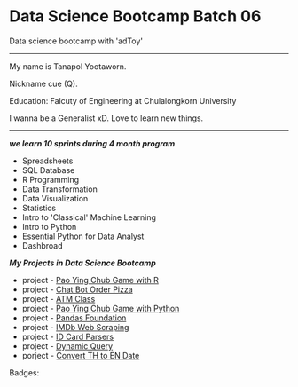 # Data Science Bootcamp Batch 06 

Data science bootcamp with 'adToy' 

____________________________________

My name is Tanapol Yootaworn. 

Nickname cue (Q).

Education: Falcuty of Engineering at Chulalongkorn University

I wanna be a Generalist xD. Love to learn new things.
_____________________________________

_**we learn 10 sprints during 4 month program**_
- Spreadsheets 
- SQL Database
- R Programming
- Data Transformation
- Data Visualization
- Statistics
- Intro to 'Classical' Machine Learning
- Intro to Python
- Essential Python for Data Analyst
- Dashbroad

_**My Projects in Data Science Bootcamp**_
- project - [Pao Ying Chub Game with R](https://github.com/TanapolQue/bootcamp_projects/tree/main/project-paoyinchub_R)
- project - [Chat Bot Order Pizza](https://github.com/TanapolQue/bootcamp_projects/tree/main/project-Chatbot_Pizza)
- project - [ATM Class](https://github.com/TanapolQue/bootcamp_projects/blob/main/project-ATM_class/ATM_class.py)
- project - [Pao Ying Chub Game with Python](https://github.com/TanapolQue/bootcamp_projects/tree/main/project-paoyinchubgame_python)
- project - [Pandas Foundation](https://github.com/TanapolQue/bootcamp_projects/tree/main/project-pandas_foundation)
- project - [IMDb Web Scraping](https://github.com/TanapolQue/bootcamp_projects/blob/main/IMDb_web_scraping.pdf)
- project - [ID Card Parsers](https://github.com/TanapolQue/bootcamp_projects/tree/main/project-ID%20Card%20Parsers)
- project - [Dynamic Query](https://github.com/TanapolQue/bootcamp_projects/tree/main/project-dynamic_query)
- porject - [Convert TH to EN Date](https://github.com/TanapolQue/bootcamp_projects/tree/main/project-convert_TH_to_EN_date)


Badges:

